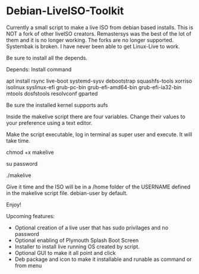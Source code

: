 # Debian-LiveISO-Toolkit
Currently a small script to make a live ISO from debian based installs. This is NOT a fork of other liveISO creators. Remastersys was the best of the lot of them and it is no longer working. The forks are no longer supported. Systembak is broken. I have never been able to get Linux-Live to work.

Be sure to install all the depends. 

Depends: Install command

apt install rsync live-boot systemd-sysv debootstrap squashfs-tools xorriso isolinux syslinux-efi grub-pc-bin grub-efi-amd64-bin grub-efi-ia32-bin mtools dosfstools resolvconf gparted

Be sure the installed kernel supports aufs

Inside the makelive script there are four variables. Change their values to your preference using a text editor.

Make the script executable, log in terminal as super user and execute. It will take time.

chmod +x makelive

su password

./makelive

Give it time and the ISO will be in a /home folder of the USERNAME defined in the makelive script file. debian-user by default.

Enjoy!

Upcoming features:
- Optional creation of a live user that has sudo privilages and no password
- Optional enabling of Plymouth Splash Boot Screen
- Installer to install live running OS created by script.
- Optional GUI to make it all point and click
- Deb package and icon to make it installable and runable as command or from menu
